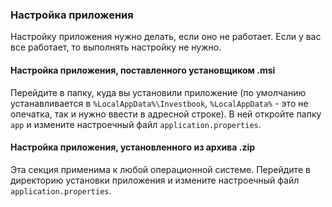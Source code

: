### Настройка приложения
Настройку приложения нужно делать, если оно не работает. Если у вас все работает, то выполнять настройку не нужно.

#### Настройка приложения, поставленного установщиком .msi 
Перейдите в папку, куда вы установили приложение (по умолчанию устанавливается в `%LocalAppData%\Investbook`,
`%LocalAppData%` - это не опечатка, так и нужно ввести в адресной строке).
В ней откройте папку `app` и измените настроечный файл `application.properties`.

#### Настройка приложения, установленного из архива .zip
Эта секция применима к любой операционной системе. Перейдите в директорию установки приложения и измените
настроечный файл `application.properties`.

  